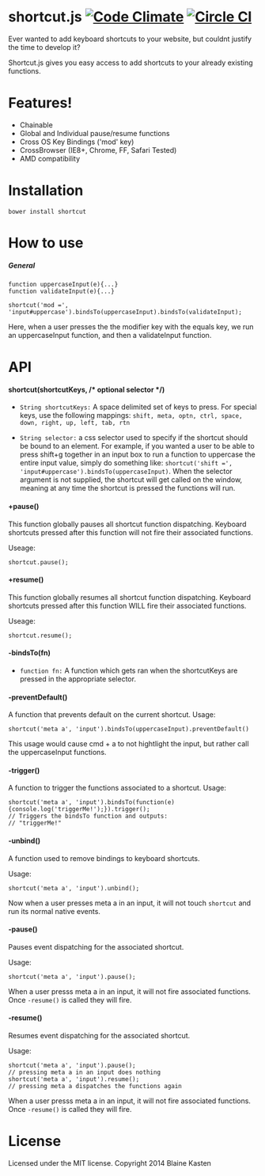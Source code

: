 
shortcut.js [![Code Climate](https://codeclimate.com/github/blainekasten/shortcut.js/badges/gpa.svg)](https://codeclimate.com/github/blainekasten/shortcut.js) [![Circle CI](https://circleci.com/gh/blainekasten/shortcut.js.svg?style=svg&circle-token=b2b27495568119b977fcf8088c679c721c49792b)](https://circleci.com/gh/blainekasten/shortcut.js)
============


Ever wanted to add keyboard shortcuts to your website, but couldnt justify the time to develop it?

Shortcut.js gives you easy access to add shortcuts to your already existing functions.

Features!
============

- Chainable
- Global and Individual pause/resume functions
- Cross OS Key Bindings ('mod' key)
- CrossBrowser (IE8+, Chrome, FF, Safari Tested)
- AMD compatibility

Installation
===========

`bower install shortcut`

How to use
===========

##### General

    function uppercaseInput(e){...}
    function validateInput(e){...}

    shortcut('mod =', 'input#uppercase').bindsTo(uppercaseInput).bindsTo(validateInput);

Here, when a user presses the the modifier key with the equals key, we run an uppercaseInput function, and then a validateInput function.

API
============

#### shortcut(shortcutKeys, /* optional selector */)

- `String shortcutKeys:` A space delimited set of keys to press. For special keys, use the following mappings:
`shift, meta, optn, ctrl, space, down, right, up, left, tab, rtn`

- `String selector:` a css selector used to specify if the shortcut should be bound to an element. For example, if you wanted a user to be able to press shift+g together in an input box to run a function to uppercase the entire input value, simply do something like: `shortcut('shift =', 'input#uppercase').bindsTo(uppercaseInput)`. When the selector argument is not supplied, the shortcut will get called on the window, meaning at any time the shortcut is pressed the functions will run.

#### +pause()

This function globally pauses all shortcut function dispatching. Keyboard shortcuts pressed after this function will not fire their associated functions.

Useage:

    shortcut.pause();
 
#### +resume()

This function globally resumes all shortcut function dispatching. Keyboard shortcuts pressed after this function WILL fire their associated functions.

Useage:

    shortcut.resume();


#### -bindsTo(fn)

- `function fn:` A function which gets ran when the shortcutKeys are pressed in the appropriate selector.

#### -preventDefault()

A function that prevents default on the current shortcut.
Usage:

    shortcut('meta a', 'input').bindsTo(uppercaseInput).preventDefault()

This usage would cause cmd + a to not hightlight the input, but rather call the uppercaseInput functions.

#### -trigger()

A function to trigger the functions associated to a shortcut.
Usage:

    shortcut('meta a', 'input').bindsTo(function(e){console.log('triggerMe!');}).trigger();
    // Triggers the bindsTo function and outputs:
    // "triggerMe!"

#### -unbind()

A function used to remove bindings to keyboard shortcuts.

Usage:

    shortcut('meta a', 'input').unbind();

Now when a user presses meta a in an input, it will not touch `shortcut` and run its normal native events.

#### -pause()

Pauses event dispatching for the associated shortcut.

Usage:

    shortcut('meta a', 'input').pause();

When a user presss meta a in an input, it will not fire associated functions. Once `-resume()` is called they will fire.

#### -resume()

Resumes event dispatching for the associated shortcut.

Usage:

    shortcut('meta a', 'input').pause();
    // pressing meta a in an input does nothing
    shortcut('meta a', 'input').resume();
    // pressing meta a dispatches the functions again

When a user presss meta a in an input, it will not fire associated functions. Once `-resume()` is called they will fire.


License
===========
Licensed under the MIT license. Copyright 2014 Blaine Kasten

